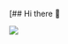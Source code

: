 [## Hi there 👋

![](https://github.com/user-attachments/assets/aae577fb-f273-4c5b-bdb8-0458b197d3c5)
